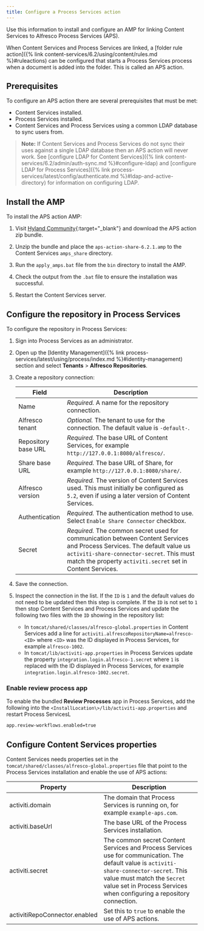 ```yaml
---
title: Configure a Process Services action
---
```


Use this information to install and configure an AMP for linking Content Services to Alfresco Process Services (APS).

When Content Services and Process Services are linked, a [folder rule action]({% link content-services/6.2/using/content/rules.md %}#ruleactions) can be configured that starts a Process Services process when a document is added into the folder. This is called an APS action.

## Prerequisites

To configure an APS action there are several prerequisites that must be met:

* Content Services installed.
* Process Services installed.
* Content Services and Process Services using a common LDAP database to sync users from.

> **Note:** If Content Services and Process Services do not sync their uses against a single LDAP database then an APS action will never work. See [configure LDAP for Content Services]({% link content-services/6.2/admin/auth-sync.md %}#configure-ldap) and [configure LDAP for Process Services]({% link process-services/latest/config/authenticate.md %}#ldap-and-active-directory) for information on configuring LDAP.

## Install the AMP

To install the APS action AMP:

1. Visit [Hyland Community](https://community.hyland.com/){:target="_blank"} and download the APS action zip bundle.

2. Unzip the bundle and place the `aps-action-share-6.2.1.amp` to the Content Services `amps_share` directory.

3. Run the `apply_amps.bat` file from the `bin` directory to install the AMP.

4. Check the output from the `.bat` file to ensure the installation was successful.

5. Restart the Content Services server.

## Configure the repository in Process Services

To configure the repository in Process Services:

1. Sign into Process Services as an administrator.

2. Open up the [Identity Management]({% link process-services/latest/using/process/index.md %}#identity-management) section and select **Tenants** > **Alfresco Repositories**.

3. Create a repository connection:

    | Field | Description |
    | ----- | ----------- |
    | Name | *Required.* A name for the repository connection. |
    | Alfresco tenant | *Optional.* The tenant to use for the connection. The default value is `-default-`. |
    | Repository base URL | *Required.* The base URL of Content Services, for example `http://127.0.0.1:8080/alfresco/`. |
    | Share base URL | *Required.* The base URL of Share, for example `http://127.0.0.1:8080/share/`. |
    | Alfresco version | *Required.* The version of Content Services used. This must initially be configured as `5.2`, even if using a later version of Content Services. |
    | Authentication | *Required.* The authentication method to use. Select `Enable Share Connector` checkbox. |
    | Secret | *Required.* The common secret used for communication between Content Services and Process Services. The default value us `activiti-share-connector-secret`. This must match the property `activiti.secret` set in Content Services. |

4. Save the connection.

5. Inspect the connection in the list. If the `ID` is `1` and the default values do not need to be updated then this step is complete. If the `ID` is not set to `1` then stop Content Services and Process Services and update the following two files with the `ID` showing in the repository list:

    * In `tomcat/shared/classes/alfresco-global.properties` in Content Services add a line for `activiti.alfrescoRepositoryName=alfresco-<ID>` where `<ID>` was the ID displayed in Process Services, for example `alfresco-1002`. 
    * In `tomcat/lib/activiti-app.properties` in Process Services update the property `integration.login.alfresco-1.secret` where `1` is replaced with the ID displayed in Process Services, for example `integration.login.alfresco-1002.secret`.

### Enable review process app

To enable the bundled **Review Processes** app in Process Services, add the following into the `<InstallLocation\>/lib/activiti-app.properties` and restart Process ServicesL

```bash
app.review-workflows.enabled=true
```

## Configure Content Services properties

Content Services needs properties set in the `tomcat/shared/classes/alfresco-global.properties` file that point to the Process Services installation and enable the use of APS actions:

| Property | Description |
| -------- | ----------- |
| activiti.domain | The domain that Process Services is running on, for example `example-aps.com`. |
| activiti.baseUrl | The base URL of the Process Services installation. |
| activiti.secret | The common secret Content Services and Process Services use for communication. The default value is `activiti-share-connector-secret`. This value must match the `Secret` value set in Process Services when configuring a repository connection. |
| activitiRepoConnector.enabled | Set this to `true` to enable the use of APS actions. |
